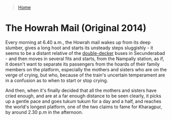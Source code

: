 >[Home](../README.md)

# The Howrah Mail (Original 2014)

Every morning at 6.40 a.m., the Howrah mail wakes up from its deep slumber, gives a long hoot and starts its unsteady steps sluggishly - it seems to be a distant relative of the [double-decker](TheDoubleDeckerBus.md) buses in Secunderabad - and then moves in several fits and starts, from the Nampally station, as if, it doesn't want to separate its passengers from the hoards of their family members on the platform, especially the mothers and sisters who are on the verge of crying, but who, because of the train's uncertain temperament are in a confusion as to when to start or stop crying. 

And then, when it's finally decided that all the mothers and sisters have cried enough, and are at a far enough distance to be seen clearly, it picks up a gentle pace and goes tukum tukum for a day and a half, and reaches the world's longest platform, one of the two claims to fame for Kharagpur, by around 2.30 p.m in the afternoon.
